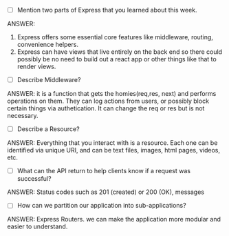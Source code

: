 - [ ] Mention two parts of Express that you learned about this week.

ANSWER:

1. Express offers some essential core features like middleware, routing, convenience helpers.
2. Express can have views that live entirely on the back end so there could possibly be no need to build out a react app or other things like that to render views.

- [ ] Describe Middleware?

ANSWER: it is a function that gets the homies(req,res, next) and performs operations on them. They can log actions from users, or possibly block certain things via authetication. It can change the req or res but is not necessary.

- [ ] Describe a Resource?

ANSWER: Everything that you interact with is a resource. Each one can be identified via unique URI, and can be text files, images, html pages, videos, etc.

- [ ] What can the API return to help clients know if a request was successful?

ANSWER: Status codes such as 201 (created) or 200 (OK), messages

- [ ] How can we partition our application into sub-applications?

ANSWER: Express Routers. we can make the application more modular and easier to understand.
